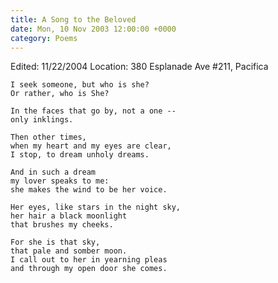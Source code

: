```yaml
---
title: A Song to the Beloved
date: Mon, 10 Nov 2003 12:00:00 +0000
category: Poems
---
```


Edited: 11/22/2004
Location: 380 Esplanade Ave #211, Pacifica

    I seek someone, but who is she?  
    Or rather, who is She?

    In the faces that go by, not a one --  
    only inklings.

    Then other times,  
    when my heart and my eyes are clear,  
    I stop, to dream unholy dreams.

    And in such a dream  
    my lover speaks to me:  
    she makes the wind to be her voice.

    Her eyes, like stars in the night sky,  
    her hair a black moonlight  
    that brushes my cheeks.

    For she is that sky,  
    that pale and somber moon.  
    I call out to her in yearning pleas  
    and through my open door she comes.


